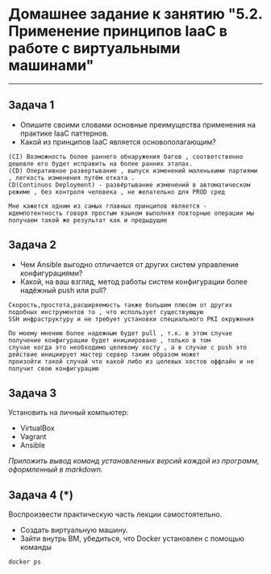 
# Домашнее задание к занятию "5.2. Применение принципов IaaC в работе с виртуальными машинами"

---

## Задача 1

- Опишите своими словами основные преимущества применения на практике IaaC паттернов.
- Какой из принципов IaaC является основополагающим?

```
(CI) Возможность более раннего обнаружения багов , соответственно дешевле его будет исправить на более ранних этапах.
(CD) Оперативное развертывание , выпуск изменений маленькими партиями , легкость изменения путём отката .
CD(Continuos Deployment) - развёртывание изменений в автоматическом режиме , без контроля человека , не желательно для PROD сред
```
```
Мне кажется одним из самых главных принципов является - идемпотентность говоря простым языком выполняя повторные операции мы 
получаем такой же результат как и предыдущие 
```

## Задача 2

- Чем Ansible выгодно отличается от других систем управление конфигурациями?
- Какой, на ваш взгляд, метод работы систем конфигурации более надёжный push или pull?
````
Скорость,простота,расширяемость также большим плюсом от других подобных инструментов то , что использует существующую 
SSH инфраструктуру и не требует установки специального PKI окружения
````
````
По моему мнению более надежным будет pull , т.к. в этом случае получение конфигурации будет инициировано , только в том
случае когда это необходимо целевому хосту , а в случае с push это действие инициирует мастер сервер таким образом может
произойти такой случай что какой либо из целевых хостов оффлайн и не получит свою конфигурацию
````


## Задача 3

Установить на личный компьютер:

- VirtualBox
- Vagrant
- Ansible

*Приложить вывод команд установленных версий каждой из программ, оформленный в markdown.*

## Задача 4 (*)

Воспроизвести практическую часть лекции самостоятельно.

- Создать виртуальную машину.
- Зайти внутрь ВМ, убедиться, что Docker установлен с помощью команды
```
docker ps
```
